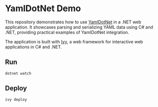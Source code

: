 # YamlDotNet Demo

This repository demonstrates how to use [YamlDotNet](https://github.com/aaubry/YamlDotNet) in a .NET web application. It showcases parsing and serializing YAML data using C# and .NET, providing practical examples of YamlDotNet integration.

The application is built with [Ivy](https://github.com/Ivy-Interactive/Ivy), a web framework for interactive web applications in C# and .NET.

## Run

```
dotnet watch
```

## Deploy

```
ivy deploy
```